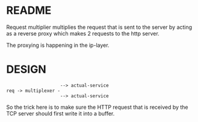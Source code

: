 # README

Request multiplier multiplies the request that is sent to the server by 
acting as a reverse proxy which makes 2 requests to the http server.

The proxying is happening in the ip-layer.

# DESIGN
```
                    --> actual-service
req -> multiplexer -
                    --> actual-service
```

So the trick here is to make sure the HTTP request that is received 
by the TCP server should first write it into a buffer.
